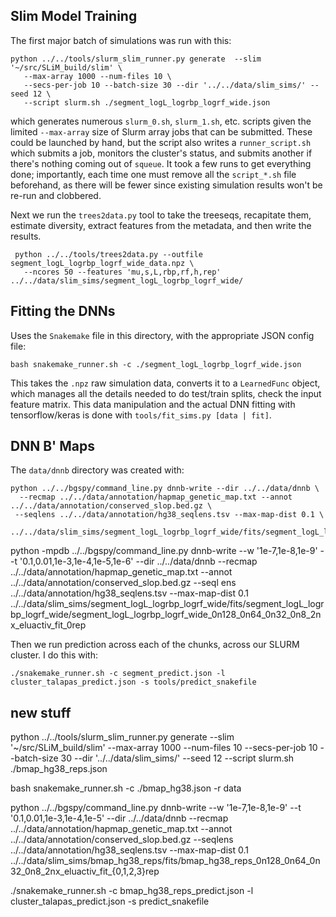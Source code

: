 ## Slim Model Training

The first major batch of simulations was run with this:

    python ../../tools/slurm_slim_runner.py generate  --slim '~/src/SLiM_build/slim' \
       --max-array 1000 --num-files 10 \
       --secs-per-job 10 --batch-size 30 --dir '../../data/slim_sims/' --seed 12 \
       --script slurm.sh ./segment_logL_logrbp_logrf_wide.json

which generates numerous `slurm_0.sh`, `slurm_1.sh`, etc. scripts given the limited 
`--max-array` size of Slurm array jobs that can be submitted. These could be launched
by hand, but the script also writes a `runner_script.sh` which submits a job, 
monitors the cluster's status, and submits another if there's nothing coming out of
`squeue`. It took a few runs to get everything done; importantly, each time one must 
remove all the `script_*.sh` file beforehand, as there will be fewer since existing 
simulation results won't be re-run and clobbered.


Next we run the `trees2data.py` tool to take the treeseqs, recapitate them,
estimate diversity, extract features from the metadata, and then write the results.

     python ../../tools/trees2data.py --outfile segment_logL_logrbp_logrf_wide_data.npz \
       --ncores 50 --features 'mu,s,L,rbp,rf,h,rep'  ../../data/slim_sims/segment_logL_logrbp_logrf_wide/

## Fitting the DNNs

Uses the `Snakemake` file in this directory, with the appropriate JSON config file:

    bash snakemake_runner.sh -c ./segment_logL_logrbp_logrf_wide.json

This takes the `.npz` raw simulation data, converts it to a `LearnedFunc` 
object, which manages all the details needed to do test/train splits, 
check the input feature matrix. This data manipulation and the actual
DNN fitting with tensorflow/keras is done with `tools/fit_sims.py [data | fit]`.

## DNN B' Maps

The `data/dnnb` directory was created with:

    python ../../bgspy/command_line.py dnnb-write --dir ../../data/dnnb \
      --recmap ../../data/annotation/hapmap_genetic_map.txt --annot ../../data/annotation/conserved_slop.bed.gz \
     --seqlens ../../data/annotation/hg38_seqlens.tsv --max-map-dist 0.1 \
     ../../data/slim_sims/segment_logL_logrbp_logrf_wide/fits/segment_logL_logrbp_logrf_wide/segment_logL_logrbp_logrf_wide_0n128_0n64_0n32_0n8_2nx_eluactiv_fit_0rep


 python -mpdb ../../bgspy/command_line.py dnnb-write --w '1e-7,1e-8,1e-9' --t '0.1,0.01,1e-3,1e-4,1e-5,1e-6' --dir ../../data/dnnb --recmap ../../data/annotation/hapmap_genetic_map.txt --annot ../../data/annotation/conserved_slop.bed.gz --seql
ens ../../data/annotation/hg38_seqlens.tsv --max-map-dist 0.1 ../../data/slim_sims/segment_logL_logrbp_logrf_wide/fits/segment_logL_logrbp_logrf_wide/segment_logL_logrbp_logrf_wide_0n128_0n64_0n32_0n8_2nx_eluactiv_fit_0rep

Then we run prediction across each of the chunks, across our SLURM cluster.
I do this with:

    ./snakemake_runner.sh -c segment_predict.json -l cluster_talapas_predict.json -s tools/predict_snakefile


## new stuff


python ../../tools/slurm_slim_runner.py generate  --slim '~/src/SLiM_build/slim' --max-array 1000 --num-files 10  --secs-per-job 10 --batch-size 30 --dir '../../data/slim_sims/' --seed 12  --script slurm.sh ./bmap_hg38_reps.json 

bash snakemake_runner.sh -c ./bmap_hg38.json  -r data

python  ../../bgspy/command_line.py dnnb-write --w '1e-7,1e-8,1e-9' --t '0.1,0.01,1e-3,1e-4,1e-5' --dir ../../data/dnnb --recmap ../../data/annotation/hapmap_genetic_map.txt --annot ../../data/annotation/conserved_slop.bed.gz --seqlens ../../data/annotation/hg38_seqlens.tsv --max-map-dist 0.1 ../../data/slim_sims/bmap_hg38_reps/fits/bmap_hg38_reps_0n128_0n64_0n32_0n8_2nx_eluactiv_fit_{0,1,2,3}rep

./snakemake_runner.sh -c bmap_hg38_reps_predict.json -l cluster_talapas_predict.json -s predict_snakefile 
